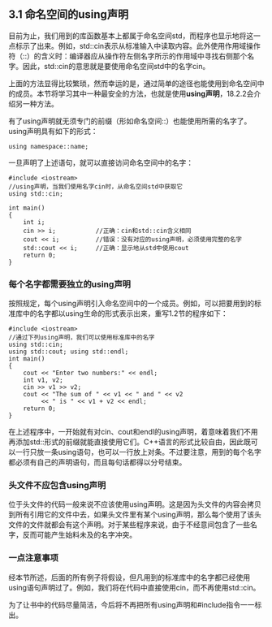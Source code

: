 ## 3.1 命名空间的using声明
目前为止，我们用到的库函数基本上都属于命名空间std，而程序也显示地将这一点标示了出来。例如，std::cin表示从标准输入中读取内容。此外使用作用域操作符（::）的含义时：编译器应从操作符左侧名字所示的作用域中寻找右侧那个名字。因此，std::cin的意思就是要使用命名空间std中的名字cin。

上面的方法显得比较繁琐，然而幸运的是，通过简单的途径也能使用到命名空间中的成员。本节将学习其中一种最安全的方法，也就是使用**using声明**，18.2.2会介绍另一种方法。

有了using声明就无须专门的前缀（形如命名空间::）也能使用所需的名字了。using声明具有如下的形式：
```
using namespace::name;
```
一旦声明了上述语句，就可以直接访问命名空间中的名字：
```
#include <iostream>
//using声明，当我们使用名字cin时，从命名空间std中获取它
using std::cin;

int main()
{
    int i;
    cin >> i;           //正确：cin和std::cin含义相同
    cout << i;          //错误：没有对应的using声明，必须使用完整的名字
    std::cout << i;     //正确：显示地从std中使用cout
    return 0;
}
```
### 每个名字都需要独立的using声明
按照规定，每个using声明引入命名空间中的一个成员。例如，可以把要用到的标准库中的名字都以using生命的形式表示出来，重写1.2节的程序如下：
```
#include <iostream>
//通过下列using声明，我们可以使用标准库中的名字
using std::cin;
using std::cout; using std::endl;
int main()
{
    cout << "Enter two numbers:" << endl;
    int v1, v2;
    cin >> v1 >> v2;
    cout << "The sum of " << v1 << " and " << v2
         << " is " << v1 + v2 << endl;
    return 0;
}
```
在上述程序中，一开始就有对cin、cout和endl的using声明，着意味着我们不用再添加std::形式的前缀就能直接使用它们。C++语言的形式比较自由，因此既可以一行只放一条using语句，也可以一行放上对条。不过要注意，用到的每个名字都必须有自己的声明语句，而且每句话都得以分号结束。

### 头文件不应包含using声明
位于头文件的代码一般来说不应该使用using声明。这是因为头文件的内容会拷贝到所有引用它的文件中去，如果头文件里有某个using声明，那么每个使用了该头文件的文件就都会有这个声明。对于某些程序来说，由于不经意间包含了一些名字，反而可能产生始料未及的名字冲突。

### 一点注意事项
经本节所述，后面的所有例子将假设，但凡用到的标准库中的名字都已经使用using语句声明过了。例如，我们将在代码中直接使用cin，而不再使用std::cin。

为了让书中的代码尽量简洁，今后将不再把所有using声明和#include指令一一标出。